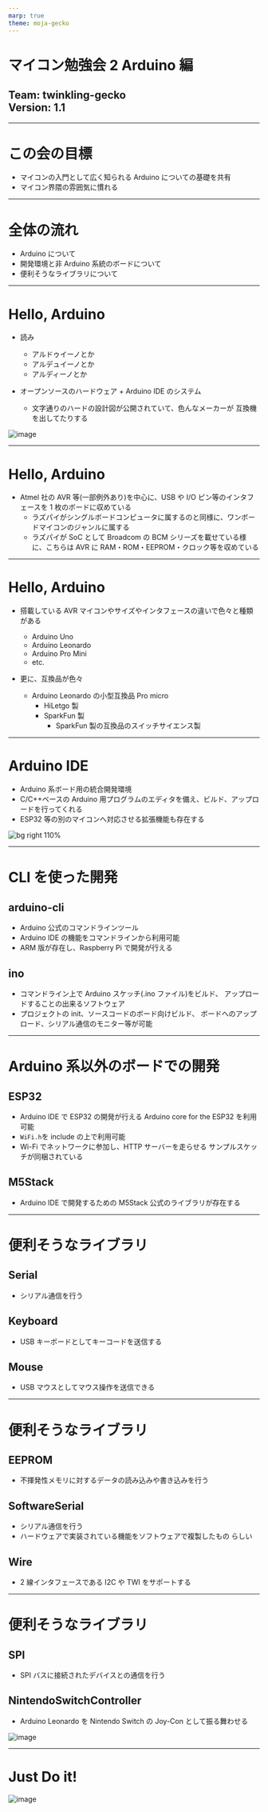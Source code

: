 ```yaml
---
marp: true
theme: moja-gecko
---
```


<!--- _class: cover -->

# マイコン勉強会 2 Arduino 編

## Team: twinkling-gecko<br>Version: 1.1

---

# この会の目標

- マイコンの入門として広く知られる Arduino についての基礎を共有
- マイコン界隈の雰囲気に慣れる

---

# 全体の流れ

- Arduino について
- 開発環境と非 Arduino 系統のボードについて
- 便利そうなライブラリについて

---

# Hello, Arduino

- 読み

  - アルドゥイーノとか
  - アルデュイーノとか
  - アルディーノとか

- オープンソースのハードウェア + Arduino IDE のシステム
  - 文字通りのハードの設計図が公開されていて、色んなメーカーが
    互換機を出してたりする

![image](https://user-images.githubusercontent.com/38117745/87306579-2f047480-c553-11ea-9552-d607f168fe0f.png)

---

# Hello, Arduino

- Atmel 社の AVR 等(一部例外あり)を中心に、USB や I/O ピン等のインタフェースを 1 枚のボードに収めている
  - ラズパイがシングルボードコンピュータに属するのと同様に、ワンボードマイコンのジャンルに属する
  - ラズパイが SoC として Broadcom の BCM シリーズを載せている様に、こちらは AVR に RAM・ROM・EEPROM・クロック等を収めている

<!--
余談:SoCとマイクロコントローラの違いってなんだろうね
多くのSoCはメモリを取り込んでないとか 後者は歴史的にSoCとは呼べないとか見たけど
-->

---

# Hello, Arduino

- 搭載している AVR マイコンやサイズやインタフェースの違いで色々と種類がある

  - Arduino Uno
  - Arduino Leonardo
  - Arduino Pro Mini
  - etc.

- 更に、互換品が色々
  - Arduino Leonardo の小型互換品 Pro micro
    - HiLetgo 製
    - SparkFun 製
      - SparkFun 製の互換品のスイッチサイエンス製

---

# Arduino IDE

- Arduino 系ボード用の統合開発環境
- C/C++ベースの Arduino 用プログラムのエディタを備え、ビルド、アップロードを行ってくれる
- ESP32 等の別のマイコンへ対応させる拡張機能も存在する

![bg right 110%](https://upload.wikimedia.org/wikipedia/commons/a/a1/Arduino_IDE_-_Blink.png)

<!-- 紛らわしいけどここのマイコンはマイクロコントローラ -->

---

# CLI を使った開発

## arduino-cli

- Arduino 公式のコマンドラインツール
- Arduino IDE の機能をコマンドラインから利用可能
- ARM 版が存在し、Raspberry Pi で開発が行える

## ino

- コマンドライン上で Arduino スケッチ(.ino ファイル)をビルド、
  アップロードすることの出来るソフトウェア
- プロジェクトの init、ソースコードのボード向けビルド、
  ボードへのアップロード、シリアル通信のモニター等が可能

---

# Arduino 系以外のボードでの開発

## ESP32

- Arduino IDE で ESP32 の開発が行える Arduino core for the ESP32 を利用可能
- `WiFi.h`を include の上で利用可能
- Wi-Fi でネットワークに参加し、HTTP サーバーを走らせる
  サンプルスケッチが同梱されている

## M5Stack

- Arduino IDE で開発するための M5Stack 公式のライブラリが存在する

<!-- http://mukujii.sakura.ne.jp/esp1.html -->
<!-- https://github.com/espressif/arduino-esp32 -->
<!-- 特定のベンダーに深入りはしない -->

---

# 便利そうなライブラリ

## Serial

- シリアル通信を行う

## Keyboard

- USB キーボードとしてキーコードを送信する

## Mouse

- USB マウスとしてマウス操作を送信できる

---

# 便利そうなライブラリ

## EEPROM

- 不揮発性メモリに対するデータの読み込みや書き込みを行う

## SoftwareSerial

- シリアル通信を行う
- ハードウェアで実装されている機能をソフトウェアで複製したもの らしい

## Wire

- 2 線インタフェースである I2C や TWI をサポートする

---

# 便利そうなライブラリ

## SPI

- SPI バスに接続されたデバイスとの通信を行う

## NintendoSwitchController

- Arduino Leonardo を Nintendo Switch の Joy-Con として振る舞わせる

![image](https://user-images.githubusercontent.com/38117745/87307274-3d9f5b80-c554-11ea-9119-5928b778afdc.png)

<!-- レビューにいい感じに描いてあったので貼り付けておく -->

---

<!-- _class: back-cover -->

# Just Do it!

![image](https://user-images.githubusercontent.com/38117745/87259156-2d4f9800-c4e4-11ea-9b34-a60a593bffe8.png)
